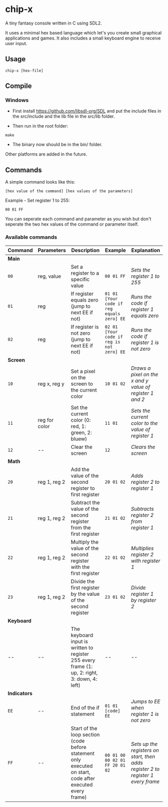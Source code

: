 # chip-x
A tiny fantasy console written in C using SDL2.

It uses a minimal hex based language which let's you create small graphical applications and games.
It also includes a small keyboard engine to receive user input.

## Usage
```
chip-x [hex-file]
```

## Compile
### Windows
- First install https://github.com/libsdl-org/SDL and put the include files in the src/include and the lib file in the src/lib folder.

- Then run in the root folder:
```
make
```

- The binary now should be in the bin/ folder.

Other platforms are added in the future.

## Commands
A simple command looks like this:
```
[hex value of the command] [hex values of the parameters]
```
Example - Set register 1 to 255:
```
00 01 FF
```
You can seperate each command and parameter as you wish but don't seperate the two hex values of the command or parameter itself.
### Available commands
|Command|Parameters|Description|Example|Explanation|
|-------|----------|-----------|-------|-----------|
|**Main**|
|`00`|reg, value|Set a register to a specific value|`00 01 FF`|*Sets the register 1 to 255*|
|`01`|reg|If register equals zero (jump to next EE if not)|`01 01 [Your code if reg equals zero] EE`|*Runs the code if register 1 equals zero*|
|`02`|reg|If register is not zero (jump to next EE if not)|`02 01 [Your code if reg is not zero] EE`|*Runs the code if register 1 is not zero*|
|**Screen**|
|`10`|reg x, reg y|Set a pixel on the screen to the current color|`10 01 02`|*Draws a pixel on the x and y value of register 1 and 2*|
|`11`|reg for color|Set the current color (0: red, 1: green, 2: bluew)|`11 01`|*Sets the current color to the value of register 1*|
|`12`|--|Clear the screen|`12`|*Clears the screen*|
|**Math**|
|`20`|reg 1, reg 2|Add the value of the second register to first register|`20 01 02`|*Adds register 2 to register 1*|
|`21`|reg 1, reg 2|Subtract the value of the second register from the first register|`21 01 02`|*Subtracts register 2 from register 1*|
|`22`|reg 1, reg 2|Multiply the value of the second register with the first register|`22 01 02`|*Multiplies register 2 with register 1*|
|`23`|reg 1, reg 2|Divide the first register by the value of the second register|`23 01 02`|*Divide register 1 by register 2*|
|**Keyboard**|
|--|--|The keyboard input is written to register 255 every frame (1: up, 2: right, 3: down, 4: left)|--|--|
|**Indicators**|
|`EE`|--|End of the if statement|`01 01 [code] EE`|*Jumps to EE when register 1 is not zero*|
|`FF`|--|Start of the loop section (code before statement only executed on start, code after executed every frame)|`00 01 00 00 02 01 FF 20 01 02`|*Sets up the registers on start, then adds register 2 to register 1 every frame*| 
